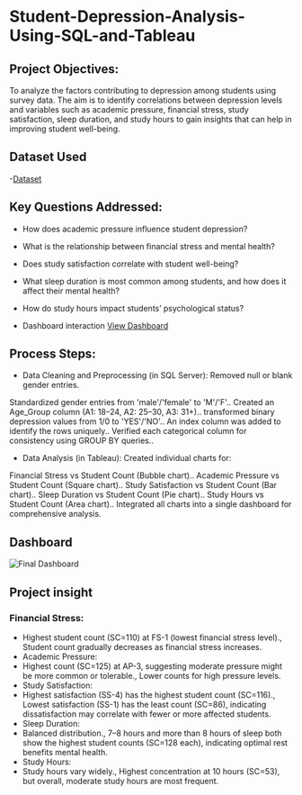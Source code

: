 # Student-Depression-Analysis-Using-SQL-and-Tableau

## Project Objectives:
To analyze the factors contributing to depression among students using survey data. The aim is to identify correlations between depression levels and variables such as academic pressure, financial stress, study satisfaction, sleep duration, and study hours to gain insights that can help in improving student well-being.

## Dataset Used
-<a href="https://github.com/KirankumarB17/Student-Depression-Analysis-Using-SQL-and-Tableau/blob/main/Depression%20Student%20Dataset.csv">Dataset</a>

## Key Questions Addressed:
- How does academic pressure influence student depression?
- What is the relationship between financial stress and mental health?
- Does study satisfaction correlate with student well-being?
- What sleep duration is most common among students, and how does it affect their mental health?
- How do study hours impact students’ psychological status?

- Dashboard interaction <a href="https://github.com/KirankumarB17/Student-Depression-Analysis-Using-SQL-and-Tableau/blob/main/Final%20Dashboard.PNG">View Dashboard<a/>

## Process Steps:
- Data Cleaning and Preprocessing (in SQL Server):
Removed null or blank gender entries.

Standardized gender entries from 'male'/'female' to 'M'/'F'..
Created an Age_Group column (A1: 18–24, A2: 25–30, A3: 31+)..
transformed binary depression values from 1/0 to 'YES'/'NO'..
An index column was added to identify the rows uniquely..
Verified each categorical column for consistency using GROUP BY queries..

- Data Analysis (in Tableau):
Created individual charts for:

Financial Stress vs Student Count (Bubble chart)..
Academic Pressure vs Student Count (Square chart)..
Study Satisfaction vs Student Count (Bar chart)..
Sleep Duration vs Student Count (Pie chart)..
Study Hours vs Student Count (Area chart)..
Integrated all charts into a single dashboard for comprehensive analysis.

## Dashboard

![Final Dashboard](https://github.com/user-attachments/assets/b8467713-43e1-4cc1-a29c-f4542aa62177)

## Project insight
### Financial Stress:
- Highest student count (SC=110) at FS-1 (lowest financial stress level).,
Student count gradually decreases as financial stress increases.
- Academic Pressure:
- Highest count (SC=125) at AP-3, suggesting moderate pressure might be more common or tolerable.,
Lower counts for high pressure levels.
- Study Satisfaction:
- Highest satisfaction (SS-4) has the highest student count (SC=116).,
Lowest satisfaction (SS-1) has the least count (SC=86), indicating dissatisfaction may correlate with fewer or more affected students.
- Sleep Duration:
- Balanced distribution.,
7–8 hours and more than 8 hours of sleep both show the highest student counts (SC=128 each), indicating optimal rest benefits mental health.
- Study Hours:
- Study hours vary widely.,
Highest concentration at 10 hours (SC=53), but overall, moderate study hours are most frequent.

